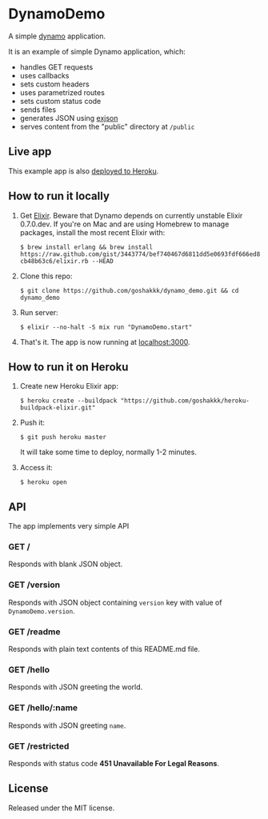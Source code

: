 # DynamoDemo

A simple [dynamo](https://github.com/elixir-lang/dynamo) application.

It is an example of simple Dynamo application, which:

* handles GET requests
* uses callbacks
* sets custom headers
* uses parametrized routes
* sets custom status code
* sends files
* generates JSON using [exjson](https://github.com/guedes/exjson)
* serves content from the "public" directory at `/public`

## Live app

This example app is also [deployed to
Heroku](http://dynamo-demo.herokuapp.com/).

## How to run it locally

1. Get [Elixir](http://elixir-lang.org). Beware that Dynamo depends on
   currently unstable Elixir 0.7.0.dev. If you're on Mac and are using
   Homebrew to manage packages, install the most recent Elixir with:

   `$ brew install erlang && brew install https://raw.github.com/gist/3443774/bef740467d6811dd5e0693fdf666ed8cb48b63c6/elixir.rb --HEAD`

2. Clone this repo:

   `$ git clone https://github.com/goshakkk/dynamo_demo.git && cd dynamo_demo`

3. Run server:

   `$ elixir --no-halt -S mix run "DynamoDemo.start"`

4. That's it. The app is now running at
   [localhost:3000](http://localhost:3000/).

## How to run it on Heroku

1. Create new Heroku Elixir app:

   `$ heroku create --buildpack "https://github.com/goshakkk/heroku-buildpack-elixir.git"`

2. Push it:

   `$ git push heroku master`

   It will take some time to deploy, normally 1-2 minutes.

3. Access it:

   `$ heroku open`

## API

The app implements very simple API

### GET /

Responds with blank JSON object.

### GET /version

Responds with JSON object containing `version` key with value of
`DynamoDemo.version`.

### GET /readme

Responds with plain text contents of this README.md file.

### GET /hello

Responds with JSON greeting the world.

### GET /hello/:name

Responds with JSON greeting `name`.

### GET /restricted

Responds with status code **451 Unavailable For Legal Reasons**.

## License

Released under the MIT license.
